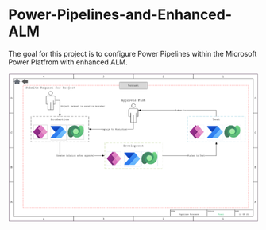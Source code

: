 # Power-Pipelines-and-Enhanced-ALM

The goal for this project is to configure Power Pipelines within the Microsoft Power Platfrom with enhanced ALM.

![Pipeline Design](https://github.com/edrft99/Power-Pipelines-and-Enhanced-ALM/blob/6862dd5a8bf9f3de4c0f89b7de47447bd6917458/Diagrams/Pipeline%20Process.png)


